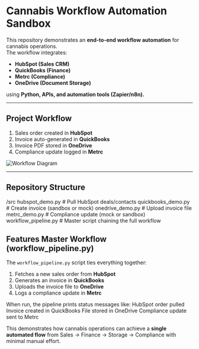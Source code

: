 # Cannabis Workflow Automation Sandbox

This repository demonstrates an **end-to-end workflow automation** for cannabis operations.  
The workflow integrates:

- **HubSpot (Sales CRM)**
- **QuickBooks (Finance)**
- **Metrc (Compliance)**
- **OneDrive (Document Storage)**

using **Python, APIs, and automation tools (Zapier/n8n).**

---

## Project Workflow
1. Sales order created in **HubSpot**
2. Invoice auto-generated in **QuickBooks**
3. Invoice PDF stored in **OneDrive**
4. Compliance update logged in **Metrc**

![Workflow Diagram](docs/workflow.png)

---

## Repository Structure
/src
   hubspot_demo.py      # Pull HubSpot deals/contacts
   quickbooks_demo.py   # Create invoice (sandbox or mock)
   onedrive_demo.py     # Upload invoice file
   metrc_demo.py        # Compliance update (mock or sandbox)
   workflow_pipeline.py # Master script chaining the full workflow

## Features Master Workflow (workflow_pipeline.py)

The `workflow_pipeline.py` script ties everything together:

1. Fetches a new sales order from **HubSpot**
2. Generates an invoice in **QuickBooks**
3. Uploads the invoice file to **OneDrive**
4. Logs a compliance update in **Metrc**

When run, the pipeline prints status messages like:
HubSpot order pulled
Invoice created in QuickBooks
File stored in OneDrive
Compliance update sent to Metrc

This demonstrates how cannabis operations can achieve a **single automated flow** 
from Sales → Finance → Storage → Compliance with minimal manual effort.

